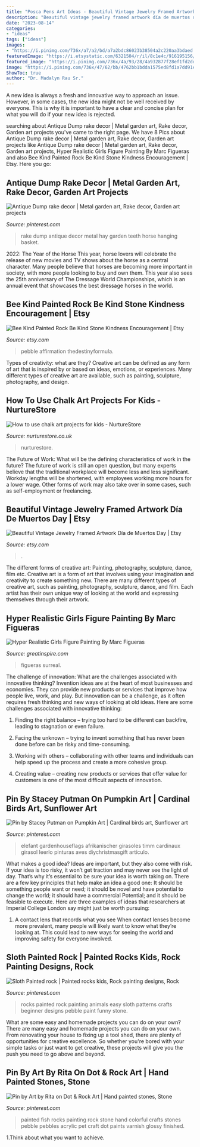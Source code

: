 ```yaml
---
title: "Posca Pens Art Ideas - Beautiful Vintage Jewelry Framed Artwork Día De Muertos Day"
description: "Beautiful vintage jewelry framed artwork día de muertos day"
date: "2023-08-14"
categories:
- "ideas"
tags: ["ideas"]
images:
- "https://i.pinimg.com/736x/a7/a2/bd/a7a2bdc86023b38504a2c220aa3bdaed.jpg"
featuredImage: "https://i.etsystatic.com/6321504/r/il/8c1e4c/916195156/il_1588xN.916195156_kn3d.jpg"
featured_image: "https://i.pinimg.com/736x/4a/93/28/4a932877f28ef1fd2ddbff8a39ce0522--color-crafts-colorful-fish.jpg"
image: "https://i.pinimg.com/736x/47/62/bb/4762bb1bdda1575ed8fd1a7dd91e176b--rake-decor-welding.jpg"
ShowToc: true
author: "Dr. Madalyn Rau Sr."
---
```



A new idea is always a fresh and innovative way to approach an issue. However, in some cases, the new idea might not be well received by everyone. This is why it is important to have a clear and concise plan for what you will do if your new idea is rejected.

	

		
searching about Antique Dump rake decor | Metal garden art, Rake decor, Garden art projects you've came to the right page. We have 8 Pics about Antique Dump rake decor | Metal garden art, Rake decor, Garden art projects like Antique Dump rake decor | Metal garden art, Rake decor, Garden art projects, Hyper Realistic Girls Figure Painting By Marc Figueras and also Bee Kind Painted Rock Be Kind Stone Kindness Encouragement | Etsy. Here you go:
		
    
## Antique Dump Rake Decor | Metal Garden Art, Rake Decor, Garden Art Projects

<img loading=lazy src="https://i.pinimg.com/736x/47/62/bb/4762bb1bdda1575ed8fd1a7dd91e176b--rake-decor-welding.jpg" onerror="this.onerror=null;this.src='https://tse3.mm.bing.net/th?id=OIP.8sTDNxBY-COB9lQl4NfP5QHaJ4&amp;pid=15.1';" alt="Antique Dump rake decor | Metal garden art, Rake decor, Garden art projects">

_Source: pinterest.com_

>rake dump antique decor metal hay garden teeth horse hanging basket. 

	

2022: The Year of the Horse
This year, horse lovers will celebrate the release of new movies and TV shows about the horse as a central character. Many people believe that horses are becoming more important in society, with more people looking to buy and own them. This year also sees the 25th anniversary of The Dressage World Championships, which is an annual event that showcases the best dressage horses in the world.

    
## Bee Kind Painted Rock Be Kind Stone Kindness Encouragement | Etsy

<img loading=lazy src="https://i.etsystatic.com/15815814/r/il/80cba2/1628954776/il_794xN.1628954776_hns0.jpg" onerror="this.onerror=null;this.src='https://tse4.mm.bing.net/th?id=OIP.mKdptV-Lr2qIjQbMNs83uQHaJ4&amp;pid=15.1';" alt="Bee Kind Painted Rock Be Kind Stone Kindness Encouragement | Etsy">

_Source: etsy.com_

>pebble affirmation thedestinyformula. 

	

Types of creativity: what are they?
Creative art can be defined as any form of art that is inspired by or based on ideas, emotions, or experiences. Many different types of creative art are available, such as painting, sculpture, photography, and design.

    
## How To Use Chalk Art Projects For Kids - NurtureStore

<img loading=lazy src="https://nurturestore.co.uk/wp-content/uploads/2019/07/IMG_2612.jpg" onerror="this.onerror=null;this.src='https://tse1.mm.bing.net/th?id=OIP.Bm5tvotkxIUUoZv_RJS89gHaLH&amp;pid=15.1';" alt="How to use chalk art projects for kids - NurtureStore">

_Source: nurturestore.co.uk_

>nurturestore. 

	

The Future of Work: What will be the defining characteristics of work in the future?
The future of work is still an open question, but many experts believe that the traditional workplace will become less and less significant. Workday lengths will be shortened, with employees working more hours for a lower wage. Other forms of work may also take over in some cases, such as self-employment or freelancing.

    
## Beautiful Vintage Jewelry Framed Artwork Día De Muertos Day | Etsy

<img loading=lazy src="https://i.etsystatic.com/6321504/r/il/8c1e4c/916195156/il_1588xN.916195156_kn3d.jpg" onerror="this.onerror=null;this.src='https://tse1.mm.bing.net/th?id=OIP.l7UHvvH9y9zV25n8Xcu1sgHaJ3&amp;pid=15.1';" alt="Beautiful Vintage Jewelry Framed Artwork Día de Muertos Day | Etsy">

_Source: etsy.com_

>. 

	

The different forms of creative art: Painting, photography, sculpture, dance, film etc.
Creative art is a form of art that involves using your imagination and creativity to create something new. There are many different types of creative art, such as painting, photography, sculpture, dance, and film. Each artist has their own unique way of looking at the world and expressing themselves through their artwork.

    
## Hyper Realistic Girls Figure Painting By Marc Figueras

<img loading=lazy src="https://www.greatinspire.com/wp-content/uploads/2016/07/Hyper-Realistic-Girls-Figure-Painting-By-Marc-Figueras-11-768x1039.jpg" onerror="this.onerror=null;this.src='https://tse2.mm.bing.net/th?id=OIP.LNW0eNSWI9wtzVUsynusPgHaKB&amp;pid=15.1';" alt="Hyper Realistic Girls Figure Painting By Marc Figueras">

_Source: greatinspire.com_

>figueras surreal. 

	

The challenge of innovation: What are the challenges associated with innovative thinking?
Invention ideas are at the heart of most businesses and economies. They can provide new products or services that improve how people live, work, and play. But innovation can be a challenge, as it often requires fresh thinking and new ways of looking at old ideas. Here are some challenges associated with innovative thinking:
1) Finding the right balance – trying too hard to be different can backfire, leading to stagnation or even failure.

2) Facing the unknown – trying to invent something that has never been done before can be risky and time-consuming.

3) Working with others – collaborating with other teams and individuals can help speed up the process and create a more cohesive group.

4) Creating value – creating new products or services that offer value for customers is one of the most difficult aspects of innovation.

    
## Pin By Stacey Putman On Pumpkin Art | Cardinal Birds Art, Sunflower Art

<img loading=lazy src="https://i.pinimg.com/736x/77/95/48/779548867774ac6a06101c1f8860c1fc.jpg" onerror="this.onerror=null;this.src='https://tse2.mm.bing.net/th?id=OIP.fNpmMjrvcA18hbeFevODgQAAAA&amp;pid=15.1';" alt="Pin by Stacey Putman on Pumpkin Art | Cardinal birds art, Sunflower art">

_Source: pinterest.com_

>elefant gardenhouseflags afrikanischer girasoles timm cardinaux girasol leerlo pinturas aves diychristmasgift artículo. 

	

What makes a good idea?
Ideas are important, but they also come with risk. If your idea is too risky, it won’t get traction and may never see the light of day. That’s why it’s essential to be sure your idea is worth taking on. There are a few key principles that help make an idea a good one: It should be something people want or need; it should be novel and have potential to change the world; it should have a commercial Potential; and it should be feasible to execute. Here are three examples of ideas that researchers at Imperial College London say might just be worth pursuing: 
1. A contact lens that records what you see When contact lenses become more prevalent, many people will likely want to know what they’re looking at. This could lead to new ways for seeing the world and improving safety for everyone involved.

    
## Sloth Painted Rock | Painted Rocks Kids, Rock Painting Designs, Rock

<img loading=lazy src="https://i.pinimg.com/736x/a7/a2/bd/a7a2bdc86023b38504a2c220aa3bdaed.jpg" onerror="this.onerror=null;this.src='https://tse3.mm.bing.net/th?id=OIP.tMabJlbQpJwzn2xJbOsgGwHaJ3&amp;pid=15.1';" alt="Sloth Painted rock | Painted rocks kids, Rock painting designs, Rock">

_Source: pinterest.com_

>rocks painted rock painting animals easy sloth patterns crafts beginner designs pebble paint funny stone. 

	

What are some easy and homemade projects you can do on your own?
There are many easy and homemade projects you can do on your own. From renovating your house to fixing up a tool shed, there are plenty of opportunities for creative excellence. So whether you're bored with your simple tasks or just want to get creative, these projects will give you the push you need to go above and beyond.

    
## Pin By Art By Rita On Dot &amp; Rock Art | Hand Painted Stones, Stone

<img loading=lazy src="https://i.pinimg.com/736x/4a/93/28/4a932877f28ef1fd2ddbff8a39ce0522--color-crafts-colorful-fish.jpg" onerror="this.onerror=null;this.src='https://tse1.mm.bing.net/th?id=OIP.X0JEPkKj2dLnMpIREsXzTgEQDl&amp;pid=15.1';" alt="Pin by Art by Rita on Dot &amp; Rock Art | Hand painted stones, Stone">

_Source: pinterest.com_

>painted fish rocks painting rock stone hand colorful crafts stones pebble pebbles acrylic pet craft dot paints varnish glossy finished. 

	

1.Think about what you want to achieve.

